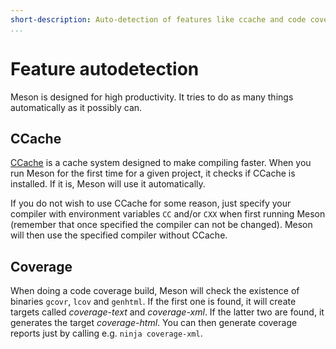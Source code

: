 ```yaml
---
short-description: Auto-detection of features like ccache and code coverage
...
```


# Feature autodetection

Meson is designed for high productivity. It tries to do as many things automatically as it possibly can.

CCache
--

[CCache](https://ccache.samba.org/) is a cache system designed to make compiling faster. When you run Meson for the first time for a given project, it checks if CCache is installed. If it is, Meson will use it automatically.

If you do not wish to use CCache for some reason, just specify your compiler with environment variables `CC` and/or `CXX` when first running Meson (remember that once specified the compiler can not be changed). Meson will then use the specified compiler without CCache.

Coverage
--

When doing a code coverage build, Meson will check the existence of binaries `gcovr`, `lcov` and `genhtml`. If the first one is found, it will create targets called *coverage-text* and *coverage-xml*. If the latter two are found, it generates the target *coverage-html*. You can then generate coverage reports just by calling e.g. `ninja coverage-xml`.
